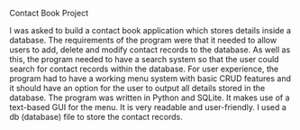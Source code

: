 Contact Book Project

I was asked to build a contact book application which stores details inside a database. The requirements of the program were that it needed to allow users to add, delete and modify contact records to the database. As well as this, the program needed to have a search system so that the user could search for contact records within the database. For user experience, the program had to have a working menu system with basic CRUD features and it should have an option for the user to output all details stored in the database. The program was written in Python and SQLite. It makes use of a text-based GUI for the menu. It is very readable and user-friendly. I used a db (database) file to store the contact records.

